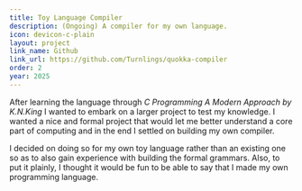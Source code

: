 ```yaml
---
title: Toy Language Compiler
description: (Ongoing) A compiler for my own language.
icon: devicon-c-plain
layout: project
link_name: Github
link_url: https://github.com/Turnlings/quokka-compiler
order: 2
year: 2025
---
```


After learning the language through *C Programming A Modern Approach by K.N.King* I wanted to embark on a larger project to test my knowledge. I wanted a nice and formal project that would let me better understand a core part of computing and in the end I settled on building my own compiler.  

I decided on doing so for my own toy language rather than an existing one so as to also gain experience with building the formal grammars. Also, to put it plainly, I thought it would be fun to be able to say that I made my own programming language.